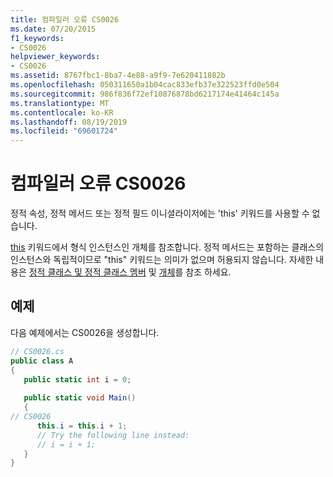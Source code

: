 ```yaml
---
title: 컴파일러 오류 CS0026
ms.date: 07/20/2015
f1_keywords:
- CS0026
helpviewer_keywords:
- CS0026
ms.assetid: 8767fbc1-8ba7-4e88-a9f9-7e620411882b
ms.openlocfilehash: 050311650a1b04cac833efb37e322523ffd0e504
ms.sourcegitcommit: 986f836f72ef10876878bd6217174e41464c145a
ms.translationtype: MT
ms.contentlocale: ko-KR
ms.lasthandoff: 08/19/2019
ms.locfileid: "69601724"
---
```

# <a name="compiler-error-cs0026"></a>컴파일러 오류 CS0026
정적 속성, 정적 메서드 또는 정적 필드 이니셜라이저에는 'this' 키워드를 사용할 수 없습니다.  
  
 [this](../language-reference/keywords/this.md) 키워드에서 형식 인스턴스인 개체를 참조합니다. 정적 메서드는 포함하는 클래스의 인스턴스와 독립적이므로 "this" 키워드는 의미가 없으며 허용되지 않습니다. 자세한 내용은 [정적 클래스 및 정적 클래스 멤버](../programming-guide/classes-and-structs/static-classes-and-static-class-members.md) 및 [개체](../programming-guide/classes-and-structs/objects.md)를 참조 하세요.  
  
## <a name="example"></a>예제  
 다음 예제에서는 CS0026을 생성합니다.  
  
```csharp  
// CS0026.cs  
public class A  
{  
   public static int i = 0;  
  
   public static void Main()  
   {  
// CS0026  
      this.i = this.i + 1;     
      // Try the following line instead:  
      // i = i + 1;  
   }  
}  
```
